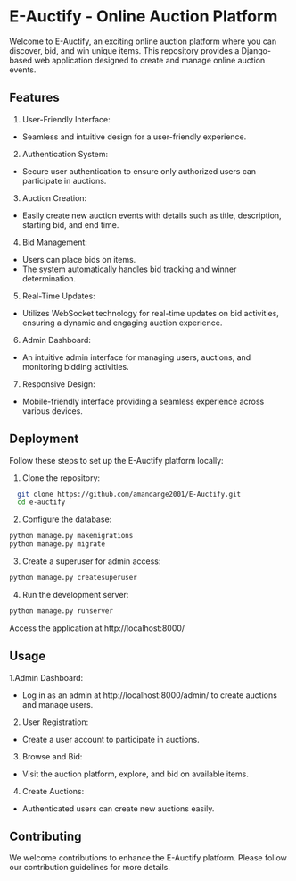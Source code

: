 
# E-Auctify - Online Auction Platform


Welcome to E-Auctify, an exciting online auction platform where you can discover, bid, and win unique items. This repository provides a Django-based web application designed to create and manage online auction events.


## Features

1. User-Friendly Interface:

- Seamless and intuitive design for a user-friendly experience.

2. Authentication System:

- Secure user authentication to ensure only authorized users can participate in auctions.

3. Auction Creation:

- Easily create new auction events with details such as title, description, starting bid, and end time.
4. Bid Management:

- Users can place bids on items.
- The system automatically handles bid tracking and winner determination.
5. Real-Time Updates:

- Utilizes WebSocket technology for real-time updates on bid activities, ensuring a dynamic and engaging auction experience.
6. Admin Dashboard:

- An intuitive admin interface for managing users, auctions, and monitoring bidding activities.
7. Responsive Design:

- Mobile-friendly interface providing a seamless experience across various devices.




## Deployment

Follow these steps to set up the E-Auctify platform locally:


1. Clone the repository:
```bash
  git clone https://github.com/amandange2001/E-Auctify.git
  cd e-auctify
```

2. Configure the database:
```bash
python manage.py makemigrations
python manage.py migrate
```

3. Create a superuser for admin access:
```bash
python manage.py createsuperuser
```

4. Run the development server:
```bash
python manage.py runserver
```
Access the application at http://localhost:8000/
## Usage

1.Admin Dashboard:

- Log in as an admin at http://localhost:8000/admin/ to create auctions and manage users.

2. User Registration:
- Create a user account to participate in auctions.

3. Browse and Bid:
- Visit the auction platform, explore, and bid on available items.

4. Create Auctions:
- Authenticated users can create new auctions easily.

## Contributing

We welcome contributions to enhance the E-Auctify platform. Please follow our contribution guidelines for more details.
